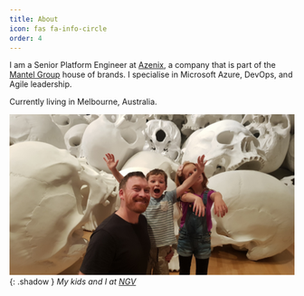 ```yaml
---
title: About
icon: fas fa-info-circle
order: 4
---
```


I am a Senior Platform Engineer at [Azenix](https://www.azenix.com.au/), a company that is part of the [Mantel Group](https://mantelgroup.com.au/) house of brands. I specialise in Microsoft Azure, DevOps, and Agile leadership.

Currently living in Melbourne, Australia.

![My kids and I at NGV](./../assets/img/photos/skulls.jpg){: .shadow }
_My kids and I at [NGV](https://www.ngv.vic.gov.au/)_
